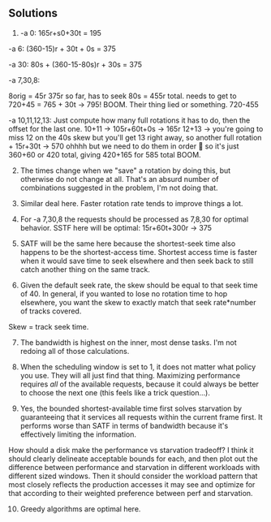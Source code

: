 ## Solutions

1. -a 0:
   165r+s0+30t = 195

-a 6:
(360-15)r + 30t + 0s = 375

-a 30:
80s + (360-15-80s)r + 30s = 375

-a 7,30,8:

<!-- 0s+15r+30t + 80s+(360-15-80s-45prev)+30t + 0s+(720-375prev-0s)+30t = 760 -->

8orig = 45r
375r so far, has to seek 80s = 455r total. needs to get to 720+45 = 765 + 30t -> 795! BOOM. Their thing lied or something.
720-455

-a 10,11,12,13:
Just compute how many full rotations it has to do, then the offset for the last one.
10+11 -> 105r+60t+0s -> 165r
12+13 -> you're going to miss 12 on the 40s skew but you'll get 13 right away, so another full rotation + 15r+30t -> 570
ohhhh but we need to do them in order :facepalm:
so it's just 360+60 or 420 total, giving 420+165 for 585 total BOOM.

2. The times change when we "save" a rotation by doing this, but otherwise do not change at all. That's an absurd number of combinations suggested in the problem, I'm not doing that.

3. Similar deal here. Faster rotation rate tends to improve things a lot.

4. For -a 7,30,8 the requests should be processed as 7,8,30 for optimal behavior. SSTF here will be optimal: 15r+60t+300r -> 375

5. SATF will be the same here because the shortest-seek time also happens to be the shortest-access time. Shortest access time is faster when it would save time to seek elsewhere and then seek back to still catch another thing on the same track.

6. Given the default seek rate, the skew should be equal to that seek time of 40. In general, if you wanted to lose no rotation time to hop elsewhere, you want the skew to exactly match that seek rate\*number of tracks covered.

Skew = track seek time.

7. The bandwidth is highest on the inner, most dense tasks. I'm not redoing all of those calculations.

8. When the scheduling window is set to 1, it does not matter what policy you use. They will all just find that thing. Maximizing performance requires _all_ of the available requests, because it could always be better to choose the next one (this feels like a trick question...).

9. Yes, the bounded shortest-available time first solves starvation by guaranteeing that it services all requests within the current frame first. It performs worse than SATF in terms of bandwidth because it's effectively limiting the information.

How should a disk make the performance vs starvation tradeoff? I think it should clearly delineate acceptable bounds for each, and then plot out the difference between performance and starvation in different workloads with different sized windows. Then it should consider the workload pattern that most closely reflects the production accesses it may see and optimize for that according to their weighted preference between perf and starvation.

10. Greedy algorithms are optimal here.
